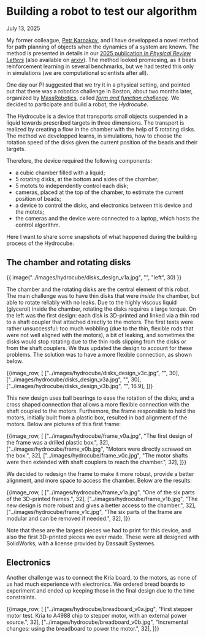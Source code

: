 # Building a robot to test our algorithm

July 13, 2025

My former colleague, [Petr Karnakov](https://pkarnakov.com/), and I have developped a novel method for path planning of objects when the dynamics of a system are known.
The method is presented in details in our [2025 publication in _Physical Review Letters_](https://doi.org/10.1103/PhysRevLett.134.044001) (also available on [arxiv](https://doi.org/10.48550/arXiv.2506.15902)).
The method looked promiosing, as it beats reinforcement learning in several benchmarks, but we had tested this only in simulations (we are computational scientists after all).

One day our PI suggested that we try it in a physical setting, and pointed out that there was a robotics challenge in Boston, about two months later, organized by [MassRobotics](https://www.massrobotics.org/), called [_form and function challenge_](https://www.massrobotics.org/form-function-challenge/).
We decided to participate and build a robot, the _Hydrocube_.

The Hydrocube is a device that transports small objects suspended in a liquid towards prescribed targets in three dimensions.
The transport is realized by creating a flow in the chamber with the help of 5 rotating disks.
The method we developped learns, in simulations, how to choose the rotation speed of the disks given the current position of the beads and their targets.

Therefore, the device required the following components:

* a cubic chamber filled with a liquid;
* 5 rotating disks, at the bottom and sides of the chamber;
* 5 motots to independently control each disk;
* cameras, placed at the top of the chamber, to estimate the current position of beads;
* a device to control the disks, and electronics between this device and the motots;
* the cameras and the device were connected to a laptop, which hosts the control algorithm.

Here I want to share some snapshots of what happened during the building process of the Hydrocube.

## The chamber and rotating disks

{{ image("../images/hydrocube/disks_design_v1a.jpg", "", "left", 30) }}

The chamber and the rotating disks are the central element of this robot.
The main challenge was to have thin disks that were _inside_ the chamber, but able to rotate reliably with no leaks.
Due to the highly viscous liquid (glycerol) inside the chamber, rotating the disks requires a large torque.
On the left was the first design: each disk is 3D-printed and linked via a thin rod to a shaft coupler that attached directly to the motors. 
The first tests were rather unsuccessful: too much wobbling (due to the thin, flexible rods that were not well aligned with the motors), a bit of leaking, and sometimes the disks would stop rotating due to the thin rods slipping from the disks or from the shaft couplers.
We thus updated the design to account for these problems.
The solution was to have a more flexible connection, as shown below.

{{image_row, [
  ["../images/hydrocube/disks_design_v3c.jpg", "", 30],
  ["../images/hydrocube/disks_design_v3a.jpg", "", 30],
  ["../images/hydrocube/disks_design_v3b.jpg", "", 16.9],
]}}

This new design uses ball bearings to ease the rotation of the disks, and a cross shaped connection that allows a more flexible connection with the shaft coupled to the motors.
Furthemore, the frame responsible to hold the motors, initially built from a plastic box, resulted in bad alignment of the motors.
Below are pictures of this first frame:

{{image_row, [
  ["../images/hydrocube/frame_v0a.jpg", "The first design of the frame was a drilled plastic box.", 32],
  ["../images/hydrocube/frame_v0b.jpg", "Motors were directly screwed on the box.", 32],
  ["../images/hydrocube/frame_v0c.jpg", "The motor shafts were then extended with shaft couplers to reach the chamber.", 32],
]}}

We decided to redesign the frame to make it more robust, provide a better alignment, and more space to access the chamber.
Below are the results:

{{image_row, [
  ["../images/hydrocube/frame_v1a.jpg", "One of the six parts of the 3D-printed frames.", 32],
  ["../images/hydrocube/frame_v1b.jpg", "The new design is more robust and gives a better access to the chamber.", 32],
  ["../images/hydrocube/frame_v1c.jpg", "The six parts of the frame are modular and can be removed if needed.", 32],
]}}

Note that these are the largest pieces we had to print for this device, and also the first 3D-printed pieces we ever made.
These were all designed with SolidWorks, with a license provided by Dassault Systemes.

## Electronics

Another challenge was to connect the Kria board, to the motors, as none of us had much experience with electronics.
We ordered bread boards to experiment and ended up keeping those in the final design due to the time constraints.

{{image_row, [
  ["../images/hydrocube/breadboard_v0a.jpg", "First stepper motor test. Kria to A4988 chip to stepper motor, with an external power source.", 32],
  ["../images/hydrocube/breadboard_v0b.jpg", "Incremental changes: using the breadboard to power the motor.", 32],
]}}

